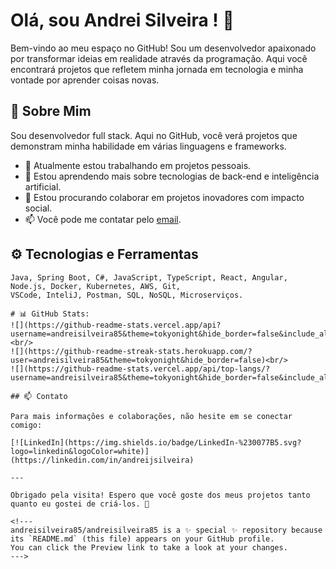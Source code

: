 # Olá, sou Andrei Silveira ! 👋

Bem-vindo ao meu espaço no GitHub! Sou um desenvolvedor apaixonado por transformar ideias em realidade através da programação. Aqui você encontrará projetos que refletem minha jornada em tecnologia e minha vontade por aprender coisas novas.

## 🚀 Sobre Mim

Sou desenvolvedor full stack. Aqui no GitHub, você verá projetos que demonstram minha habilidade em várias linguagens e frameworks.

- 🔭 Atualmente estou trabalhando em projetos pessoais. 
- 🌱 Estou aprendendo mais sobre tecnologias de back-end e inteligência artificial.
- 👯 Estou procurando colaborar em projetos inovadores com impacto social.
- 📫 Você pode me contatar pelo [email](ajs_silveira.com).

## ⚙️ Tecnologias e Ferramentas

```text
Java, Spring Boot, C#, JavaScript, TypeScript, React, Angular, Node.js, Docker, Kubernetes, AWS, Git,
VSCode, InteliJ, Postman, SQL, NoSQL, Microserviços.

# 📊 GitHub Stats:
![](https://github-readme-stats.vercel.app/api?username=andreisilveira85&theme=tokyonight&hide_border=false&include_all_commits=true&count_private=false)<br/>
![](https://github-readme-streak-stats.herokuapp.com/?user=andreisilveira85&theme=tokyonight&hide_border=false)<br/>
![](https://github-readme-stats.vercel.app/api/top-langs/?username=andreisilveira85&theme=tokyonight&hide_border=false&include_all_commits=true&count_private=false&layout=compact)

## 📫 Contato

Para mais informações e colaborações, não hesite em se conectar comigo:

[![LinkedIn](https://img.shields.io/badge/LinkedIn-%230077B5.svg?logo=linkedin&logoColor=white)](https://linkedin.com/in/andreijsilveira) 

---

Obrigado pela visita! Espero que você goste dos meus projetos tanto quanto eu gostei de criá-los. 🌟

<!---
andreisilveira85/andreisilveira85 is a ✨ special ✨ repository because its `README.md` (this file) appears on your GitHub profile.
You can click the Preview link to take a look at your changes.
--->
